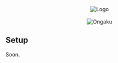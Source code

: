 <div align="center">
  <img src="https://i.ibb.co/FKCpHmD/logo-alter-icon-1.png" alt="Logo" />
</div>

<br>

<div align="center">
  <img src="https://i.ibb.co/Fh1TyJs/Ongaku.png"  alt="Ongaku" />
</div>

## Setup

Soon.

